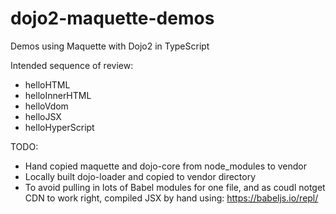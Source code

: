 # dojo2-maquette-demos
Demos using Maquette with Dojo2 in TypeScript

Intended sequence of review:

* helloHTML
* helloInnerHTML
* helloVdom
* helloJSX
* helloHyperScript


TODO:

* Hand copied maquette and dojo-core from node_modules to vendor
* Locally built dojo-loader and copied to vendor directory
* To avoid pulling in lots of Babel modules for one file, and as coudl notget CDN to work right, compiled JSX by hand using: https://babeljs.io/repl/
